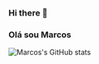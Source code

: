 ### Hi there 👋

<!--
**Marcos-vvc/Marcos-vvc** is a ✨ _special_ ✨ repository because its `README.md` (this file) appears on your GitHub profile.

Here are some ideas to get you started:

- 🔭 I’m currently working on ...
- 🌱 I’m currently learning ...
- 👯 I’m looking to collaborate on ...
- 🤔 I’m looking for help with ...
- 💬 Ask me about ...
- 📫 How to reach me: ...
- 😄 Pronouns: ...
- ⚡ Fun fact: ...
-->
### Olá sou Marcos

![Marcos's GitHub stats](https://github-readme-stats.vercel.app/api?username=marcos-vvc&theme=dark&show_icons=true)
